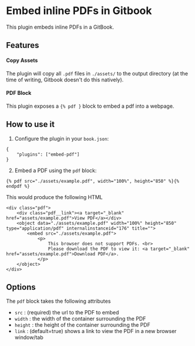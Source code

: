 # Embed inline PDFs in Gitbook

This plugin embeds inline PDFs in a GitBook.

## Features

#### Copy Assets
The plugin will copy all `.pdf` files in `./assets/` to the output directory (at the time of writing, Gitbook doesn't do this natively).


#### PDF Block

This plugin exposes a `{% pdf }` block to embed a pdf into a webpage.

## How to use it

1. Configure the plugin in your `book.json`:

```
{
    "plugins": ["embed-pdf"]
}
```

2. Embed a PDF using the `pdf` block:

```
{% pdf src="./assets/example.pdf", width="100%", height="850" %}{% endpdf %}
```

This would produce the following HTML

```
<div class="pdf">
    <div class="pdf__link"><a target="_blank" href="assets/example.pdf">View PDF</a></div>
    <object data="./assets/example.pdf" width="100%" height="850" type="application/pdf" internalinstanceid="176" title="">
        <embed src="./assets/example.pdf">
            <p>
                This browser does not support PDFs. <br>
                Please download the PDF to view it: <a target="_blank" href="assets/example.pdf">Download PDF</a>.
            </p>
    </object>
</div>
```


## Options

The `pdf` block takes the following attributes

* `src` : (required) the url to the PDF to embed
* `width` : the width of the container surrounding the PDF
* `height` : the height of the container surrounding the PDF
* `link` : (default=true) shows a link to view the PDF in a new browser window/tab